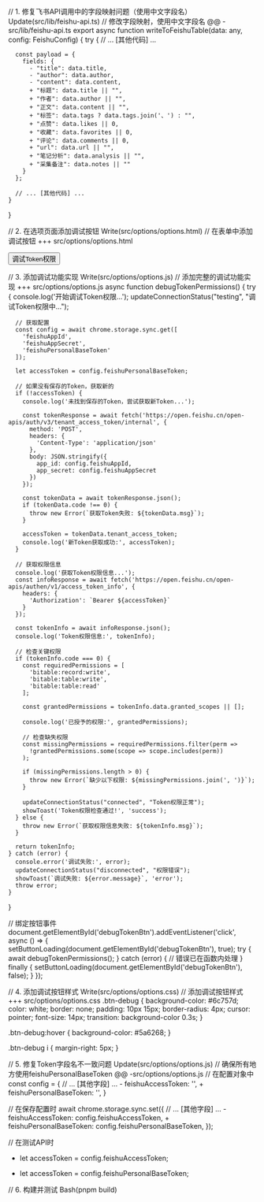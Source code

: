 // 1. 修复飞书API调用中的字段映射问题（使用中文字段名）
Update(src/lib/feishu-api.ts)
  // 修改字段映射，使用中文字段名
  @@ -src/lib/feishu-api.ts
  export async function writeToFeishuTable(data: any, config: FeishuConfig) {
    try {
      // ... [其他代码] ...

      const payload = {
        fields: {
          - "title": data.title,
          - "author": data.author,
          - "content": data.content,
          + "标题": data.title || "",
          + "作者": data.author || "",
          + "正文": data.content || "",
          + "标签": data.tags ? data.tags.join('、') : "",
          + "点赞": data.likes || 0,
          + "收藏": data.favorites || 0,
          + "评论": data.comments || 0,
          + "url": data.url || "",
          + "笔记分析": data.analysis || "",
          + "采集备注": data.notes || ""
        }
      };

      // ... [其他代码] ...
    }
  }

// 2. 在选项页面添加调试按钮
Write(src/options/options.html)
  // 在表单中添加调试按钮
  +++ src/options/options.html
  <div class="form-group">
    <button type="button" id="debugTokenBtn" class="btn btn-debug">
      <i class="icon-bug"></i> 调试Token权限
    </button>
  </div>

// 3. 添加调试功能实现
Write(src/options/options.js)
  // 添加完整的调试功能实现
  +++ src/options/options.js
  async function debugTokenPermissions() {
    try {
      console.log('开始调试Token权限...');
      updateConnectionStatus("testing", "调试Token权限中...");
      
      // 获取配置
      const config = await chrome.storage.sync.get([
        'feishuAppId', 
        'feishuAppSecret', 
        'feishuPersonalBaseToken'
      ]);
      
      let accessToken = config.feishuPersonalBaseToken;
      
      // 如果没有保存的Token，获取新的
      if (!accessToken) {
        console.log('未找到保存的Token，尝试获取新Token...');
        
        const tokenResponse = await fetch('https://open.feishu.cn/open-apis/auth/v3/tenant_access_token/internal', {
          method: 'POST',
          headers: {
            'Content-Type': 'application/json'
          },
          body: JSON.stringify({
            app_id: config.feishuAppId,
            app_secret: config.feishuAppSecret
          })
        });
        
        const tokenData = await tokenResponse.json();
        if (tokenData.code !== 0) {
          throw new Error(`获取Token失败: ${tokenData.msg}`);
        }
        
        accessToken = tokenData.tenant_access_token;
        console.log('新Token获取成功:', accessToken);
      }
      
      // 获取权限信息
      console.log('获取Token权限信息...');
      const infoResponse = await fetch('https://open.feishu.cn/open-apis/authen/v1/access_token_info', {
        headers: {
          'Authorization': `Bearer ${accessToken}`
        }
      });
      
      const tokenInfo = await infoResponse.json();
      console.log('Token权限信息:', tokenInfo);
      
      // 检查关键权限
      if (tokenInfo.code === 0) {
        const requiredPermissions = [
          'bitable:record:write', 
          'bitable:table:write',
          'bitable:table:read'
        ];
        
        const grantedPermissions = tokenInfo.data.granted_scopes || [];
        
        console.log('已授予的权限:', grantedPermissions);
        
        // 检查缺失权限
        const missingPermissions = requiredPermissions.filter(perm => 
          !grantedPermissions.some(scope => scope.includes(perm))
        );
        
        if (missingPermissions.length > 0) {
          throw new Error(`缺少以下权限: ${missingPermissions.join(', ')}`);
        }
        
        updateConnectionStatus("connected", "Token权限正常");
        showToast('Token权限检查通过!', 'success');
      } else {
        throw new Error(`获取权限信息失败: ${tokenInfo.msg}`);
      }
      
      return tokenInfo;
    } catch (error) {
      console.error('调试失败:', error);
      updateConnectionStatus("disconnected", "权限错误");
      showToast(`调试失败: ${error.message}`, 'error');
      throw error;
    }
  }

  // 绑定按钮事件
  document.getElementById('debugTokenBtn').addEventListener('click', async () => {
    setButtonLoading(document.getElementById('debugTokenBtn'), true);
    try {
      await debugTokenPermissions();
    } catch (error) {
      // 错误已在函数内处理
    } finally {
      setButtonLoading(document.getElementById('debugTokenBtn'), false);
    }
  });

// 4. 添加调试按钮样式
Write(src/options/options.css)
  // 添加调试按钮样式
  +++ src/options/options.css
  .btn-debug {
    background-color: #6c757d;
    color: white;
    border: none;
    padding: 10px 15px;
    border-radius: 4px;
    cursor: pointer;
    font-size: 14px;
    transition: background-color 0.3s;
  }

  .btn-debug:hover {
    background-color: #5a6268;
  }

  .btn-debug i {
    margin-right: 5px;
  }

// 5. 修复Token字段名不一致问题
Update(src/options/options.js)
  // 确保所有地方使用feishuPersonalBaseToken
  @@ -src/options/options.js
  // 在配置对象中
  const config = {
    // ... [其他字段] ...
    - feishuAccessToken: '',
    + feishuPersonalBaseToken: '',
  }

  // 在保存配置时
  await chrome.storage.sync.set({
    // ... [其他字段] ...
    - feishuAccessToken: config.feishuAccessToken,
    + feishuPersonalBaseToken: config.feishuPersonalBaseToken,
  });

  // 在测试API时
  - let accessToken = config.feishuAccessToken;
  + let accessToken = config.feishuPersonalBaseToken;

// 6. 构建并测试
Bash(pnpm build)